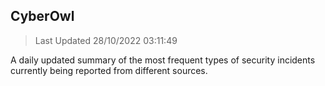 ## CyberOwl 
> Last Updated 28/10/2022 03:11:49 


A daily updated summary of the most frequent types of security incidents currently being reported from different sources.

